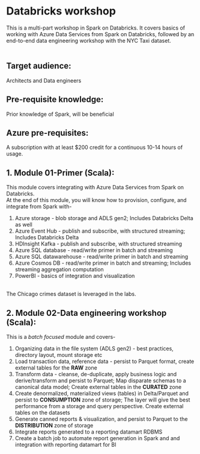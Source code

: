 # Databricks workshop

This is a multi-part workshop in Spark on Databricks. It covers basics of working with Azure Data Services from Spark on Databricks, followed by an end-to-end data engineering workshop with the NYC Taxi dataset.<br>
<br>
## Target audience:
Architects and Data engineers<br>

##  Pre-requisite knowledge:
Prior knowledge of Spark, will be beneficial<br>

## Azure pre-requisites:
A subscription with at least $200 credit for a continuous 10-14 hours of usage.<br>

## 1.  Module 01-Primer (Scala):
This module covers integrating with Azure Data Services from Spark on Databricks.<br>
At the end of this module, you will know how to provision, configure, and integrate from Spark with-<br>
1.  Azure storage - blob storage and ADLS gen2; Includes Databricks Delta as well<br>
2.  Azure Event Hub - publish and subscribe, with structured streaming; Includes Databricks Delta<br>
3.  HDInsight Kafka - publish and subscribe, with structured streaming<br>
4.  Azure SQL database - read/write primer in batch and streaming<br>
5.  Azure SQL datawarehouse - read/write primer in batch and streaming<br>
6.  Azure Cosmos DB - read/write primer in batch and streaming; Includes streaming aggregation computation<br>
7.  PowerBI - basics of integration and visualization<br><br>

The Chicago crimes dataset is leveraged in the labs.

## 2.  Module 02-Data engineering workshop (Scala):
This is a *batch focused* module and covers-<br>
1.  Organizing data in the file system (ADLS gen2) - best practices, directory layout, mount storage etc<br>
2.  Load transaction data, reference data - persist to Parquet format, create external tables for the **RAW** zone<br>
3.  Transform data - cleanse, de-duplicate, apply business logic and derive/transform and persist to Parquet; Map disparate schemas to a canonical data model; Create external tables in the **CURATED** zone<br>
4.  Create denormalized, materialized views (tables) in Delta/Parquet and persist to **CONSUMPTION** zone of storage; The layer will give the best performance from a storage and query perspective.  Create external tables on the datasets<br>
5.  Generate canned reports & visualization, and persist to Parquet to the **DISTRIBUTION** zone of storage<br>
6.  Integrate reports generated to a reporting datamart RDBMS<br>
7.  Create a batch job to automate report generation in Spark and and integration with reporting datamart for BI<br>
